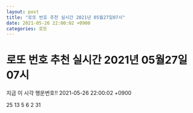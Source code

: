 ```yaml
---
layout: post
title: "로또 번호 추천 실시간 2021년 05월27일07시"
date: 2021-05-26 22:00:02 +0900
categories: 로또
---
```


# 로또 번호 추천 실시간 2021년 05월27일07시

지금 이 시각 행운번호!! 2021-05-26 22:00:02 +0900

 25  13  5  6  2  31 

